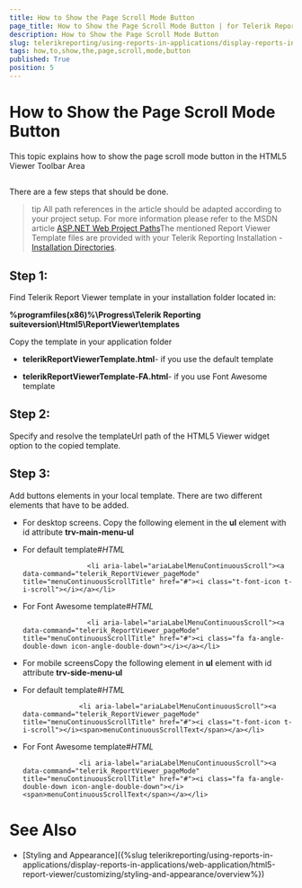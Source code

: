 ```yaml
---
title: How to Show the Page Scroll Mode Button
page_title: How to Show the Page Scroll Mode Button | for Telerik Reporting Documentation
description: How to Show the Page Scroll Mode Button
slug: telerikreporting/using-reports-in-applications/display-reports-in-applications/web-application/html5-report-viewer/customizing/how-to-show-the-page-scroll-mode-button
tags: how,to,show,the,page,scroll,mode,button
published: True
position: 5
---
```


# How to Show the Page Scroll Mode Button



This topic explains how to show the page scroll mode button in the HTML5 Viewer Toolbar Area
      

## 

There are a few steps that should be done.

>tip All path references in the article should be adapted according            to your project setup. For more information please refer to the MSDN article            [ASP.NET Web Project Paths](http://msdn.microsoft.com/en-us/library/ms178116.aspx)The mentioned Report Viewer Template files are provided with your Telerik Reporting Installation -            [Installation Directories](6E821131-83F3-45A4-BB6E-1530223D1E38#directories-and-asemblies).          


## Step 1:

Find Telerik Report Viewer template in your installation folder located in:

__%programfiles(x86)%\Progress\Telerik Reporting suiteversion\Html5\ReportViewer\templates__

Copy the template in your application folder

* __telerikReportViewerTemplate.html__- if you use the default template

* __telerikReportViewerTemplate-FA.html__- if you use Font Awesome template
            

## Step 2:

Specify and resolve the templateUrl path of the HTML5 Viewer widget option to the copied template.

## Step 3:

Add buttons elements in your local template. There are two different elements that have to be added.

* For desktop screens.
            Copy the following element in the __ul__ element with id attribute __trv-main-menu-ul__

* For default template#_HTML_

	
                      <li aria-label="ariaLabelMenuContinuousScroll"><a data-command="telerik_ReportViewer_pageMode" title="menuContinuousScrollTitle" href="#"><i class="t-font-icon t-i-scroll"></i></a></li>
				            



* For Font Awesome template#_HTML_

	
                      <li aria-label="ariaLabelMenuContinuousScroll"><a data-command="telerik_ReportViewer_pageMode" title="menuContinuousScrollTitle" href="#"><i class="fa fa-angle-double-down icon-angle-double-down"></i></a></li>
				            



* For mobile screensCopy the following element in __ul__ element with id attribute __trv-side-menu-ul__

* For default template#_HTML_

	
                    <li aria-label="ariaLabelMenuContinuousScroll"><a data-command="telerik_ReportViewer_pageMode" title="menuContinuousScrollTitle" href="#"><i class="t-font-icon t-i-scroll"></i><span>menuContinuousScrollText</span></a></li>
				          



* For Font Awesome template#_HTML_

	
                    <li aria-label="ariaLabelMenuContinuousScroll"><a data-command="telerik_ReportViewer_pageMode" title="menuContinuousScrollTitle" href="#"><i class="fa fa-angle-double-down icon-angle-double-down"></i><span>menuContinuousScrollText</span></a></li>
				          



# See Also

 * [Styling and Appearance]({%slug telerikreporting/using-reports-in-applications/display-reports-in-applications/web-application/html5-report-viewer/customizing/styling-and-appearance/overview%})
